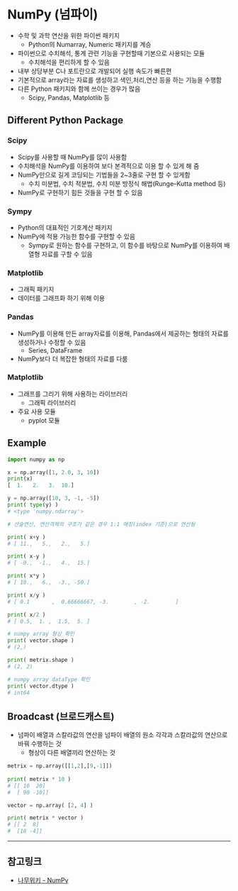 # NumPy (넘파이)
- 수학 및 과학 연산을 위한 파이썬 패키지
	- Python의 Numarray, Numeric 패키지를 계승
- 파이썬으로 수치해석, 통계 관련 기능을 구현할때 기본으로 사용되는 모듈
	- 수치해석을 편리하게 할 수 있음
- 내부 상당부분 C나 포트란으로 개발되어 실행 속도가 빠른편
- 기본적으로 array라는 자료를 생성하고 색인,처리,연산 등을 하는 기능을 수행함
- 다른 Python 패키지와 함께 쓰이는 경우가 많음
	- Scipy, Pandas, Matplotlib 등

## Different Python Package 
### Scipy
- Scipy를 사용할 때 NumPy를 많이 사용함
- 수치해석을 NumPy를 이용하여 보다 본격적으로 이용 할 수 있게 해 줌
- NumPy만으로 길게 코딩되는 기법들을 2~3줄로 구현 할 수 있게함
	- 수치 미분법, 수치 적분법, 수치 미분 방정식 해법(Runge–Kutta method 등)
- NumPy로 구현하기 힘든 것들을 구현 할 수 있음

### Sympy
- Python의 대표적인 기호계산 패키지
- NumPy에 적용 가능한 함수를 구현할 수 있음
	- Sympy로 원하는 함수를 구현하고, 이 함수를 바탕으로 NumPy를 이용하여 배열형 자료를 구할 수 있음

### Matplotlib 
- 그래픽 패키지
- 데이터를 그래프화 하기 위해 이용

### Pandas
- NumPy를 이용해 만든 array자료를 이용해, Pandas에서 제공하는 형태의 자료를 생성하거나 수정할 수 있음
	- Series, DataFrame
- NumPy보다 더 복잡한 형태의 자료를 다룸

### Matplotlib
- 그래프를 그리기 위해 사용하는 라이브러리
	- 그래픽 라이브러리
- 주요 사용 모듈
	- pyplot 모듈

## Example
``` python
import numpy as np 

x = np.array([1, 2.0, 3, 10])
print(x)
[  1.   2.   3.  10.]

y = np.array([10, 3, -1, -5])
print( type(y) )
# <type 'numpy.ndarray'>

# 산술연산, 연산객체의 구조가 같은 경우 1:1 매칭(index 기준)으로 연산됨

print( x+y )
# [ 11.,   5.,   2.,   5.] 

print( x-y )
# [ -9.,  -1.,   4.,  15.]

print( x*y )
# [ 10.,   6.,  -3., -50.]

print( x/y )
# [ 0.1       ,  0.66666667, -3.        , -2.        ]

print( x/2 )
# [ 0.5,  1. ,  1.5,  5. ]

# numpy array 형상 확인
print( vector.shape )
# (2,)

print( metrix.shape )
# (2, 2)

# numpy array dataType 확인
print( vector.dtype )
# int64

```

## Broadcast (브로드캐스트)
- 넘파이 배열과 스칼라값의 연산을 넘파이 배열의 원소 각각과 스칼라값의 연산으로 바꿔 수행하는 것
	- 형상이 다른 배열끼리 연산하는 것
``` python
metrix = np.array([[1,2],[9,-1]])
 
print( metrix * 10 )
# [[ 10  20]
#  [ 90 -10]]

vector = np.array( [2, 4] )

print( metrix * vector )
# [[ 2  8]
#  [18 -4]]
```

---
## 참고링크
* [나무위키 - NumPy](https://namu.wiki/w/NumPy) 